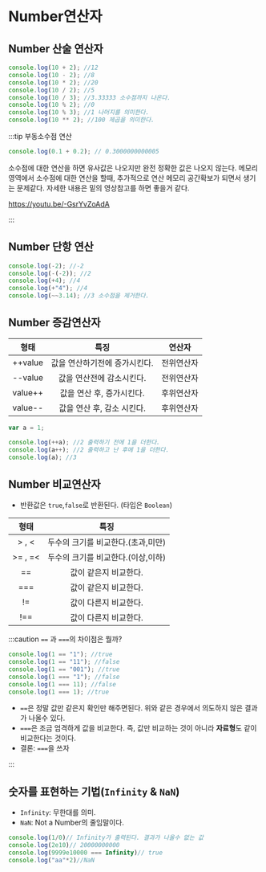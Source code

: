# Number연산자

## Number 산술 연산자

```js
console.log(10 + 2); //12
console.log(10 - 2); //8
console.log(10 * 2); //20
console.log(10 / 2); //5
console.log(10 / 3); //3.33333 소수점까지 나온다.
console.log(10 % 2); //0
console.log(10 % 3); //1 나머지를 의미한다.
console.log(10 ** 2); //100 제곱을 의미한다.
```

:::tip
부동소수점 연산

```js
console.log(0.1 + 0.2); // 0.3000000000005
```

소수점에 대한 연산을 하면 유사값은 나오지만 완전 정확한 값은 나오지 않는다.
메모리 영역에서 소수점에 대한 연산을 할때, 추가적으로 연산 메모리 공간확보가 되면서 생기는 문제같다.
자세한 내용은 밑의 영상참고를 하면 좋을거 같다.

https://youtu.be/-GsrYvZoAdA

:::

## Number 단항 연산

```js
console.log(-2); //-2
console.log(-(-2)); //2
console.log(+4); //4
console.log(+"4"); //4
console.log(~~3.14); //3 소수점을 제거한다.
```

## Number 증감연산자

|  형태   |             특징              |   연산자   |
| :-----: | :---------------------------: | :--------: |
| ++value | 값을 연산하기전에 증가시킨다. | 전위연산자 |
| --value |   값을 연산전에 감소시킨다.   | 전위연산자 |
| value++ |   값을 연산 후, 증가시킨다.   | 후위연산자 |
| value-- |  값을 연산 후, 감소 시킨다.   | 후위연산자 |

```js
var a = 1;

console.log(++a); //2 출력하기 전에 1을 더한다.
console.log(a++); //2 출력하고 난 후에 1을 더한다.
console.log(a); //3
```

## Number 비교연산자

- 반환값은 `true`,`false`로 반환된다. (타입은 `Boolean`)

|  형태   |                특징                |
| :-----: | :--------------------------------: |
|  > , <  | 두수의 크기를 비교한다.(초과,미만) |
| >= , =< | 두수의 크기를 비교한다.(이상,이하) |
|   ==    |       값이 같은지 비교한다.        |
|   ===   |       값이 같은지 비교한다.        |
|   !=    |       값이 다른지 비교한다.        |
|   !==   |       값이 다른지 비교한다.        |

:::caution
`==` 과 `===`의 차이점은 뭘까?

```js
console.log(1 == "1"); //true
console.log(1 == "11"); //false
console.log(1 == "001"); //true
console.log(1 === "1"); //false
console.log(1 === 11); //false
console.log(1 === 1); //true
```

- `==`은 정말 값만 같은지 확인만 해주면된다. 위와 같은 경우에서 의도하지 않은 결과가 나올수 있다.
- `===`은 조금 엄격하게 값을 비교한다. 즉, 값만 비교하는 것이 아니라 **자료형**도 같이 비교한다는 것이다.
- 결론: `===`을 쓰자

:::

## 숫자를 표현하는 기법(`Infinity` & `NaN`)
- `Infinity`: 무한대를 의미.
- `NaN`: Not a Number의 줄임말이다.

```js
console.log(1/0)// Infinity가 출력된다. 결과가 나올수 없는 값
console.log(2e10)// 20000000000
console.log(9999e10000 === Infinity)// true
console.log("aa"*2)//NaN
```
